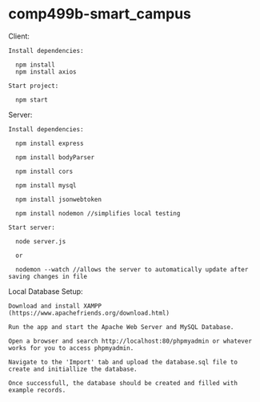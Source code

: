 # comp499b-smart_campus

Client:

    Install dependencies:

      npm install
      npm install axios

    Start project:  

      npm start

Server:

    Install dependencies:

      npm install express

      npm install bodyParser

      npm install cors

      npm install mysql

      npm install jsonwebtoken

      npm install nodemon //simplifies local testing

    Start server:

      node server.js

      or

      nodemon --watch //allows the server to automatically update after saving changes in file

Local Database Setup:

    Download and install XAMPP (https://www.apachefriends.org/download.html)

    Run the app and start the Apache Web Server and MySQL Database.

    Open a browser and search http://localhost:80/phpmyadmin or whatever works for you to access phpmyadmin.

    Navigate to the 'Import' tab and upload the database.sql file to create and initiallize the database.

    Once successfull, the database should be created and filled with example records.
